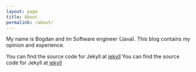 ```yaml
---
layout: page
title: About
permalink: /about/
---
```


My name is Bogdan and Im Software engineer (Java).
This blog contains my opinion and experience.

You can find the source code for Jekyll at <data data-icon-footer="ei-sc-github"></data>  [jekyll](https://github.com/jekyll/jekyll)
You can find the source code for Jekyll at <data data-icon="ei-sc-instagram-icon"></data>  [jekyll](https://github.com/jekyll/jekyll)
